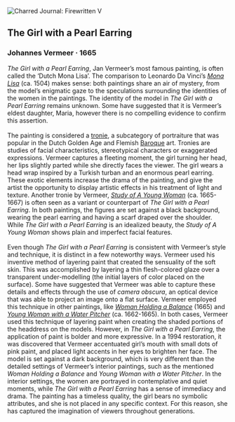<div class="artwork-of-the-day">
  <div class="container">
    <div class="img-wrapper">
      <img
        src="https://uploads0.wikiart.org/00380/images/johannes-vermeer/1-girl-with-a-pearl-earring-johannes-vermeer.jpg!Large.jpg"
        alt="Charred Journal: Firewritten V" />
    </div>
    <div class="artwork-detail">
      <div class="artwork-origin"> 
        <h2 class="artwork-name">The Girl with a Pearl Earring</h2>
        <h3 class="artist">
          Johannes Vermeer
                    ·  1665
        </h3>
      </div>
      <p class="description">
        <span class="artwork-description-text ng-binding" ng-bind-html="viewModel.ArtworkOfTheDay.Description | unsafe"><i>The Girl with a Pearl Earring</i>, Jan Vermeer’s most famous painting, is often called the ‘Dutch Mona Lisa’. The comparison to Leonardo Da Vinci’s <a target="_blank" href="https://www.wikiart.org/en/leonardo-da-vinci/mona-lisa"><i>Mona Lisa</i></a> (ca. 1504) makes sense: both paintings share an air of mystery, from the model’s enigmatic gaze to the speculations surrounding the identities of the women in the paintings. The identity of the model in <i>The Girl with a Pearl Earring</i> remains unknown. Some have suggested that it is Vermeer’s eldest daughter, Maria, however there is no compelling evidence to confirm this assertion.<br><br>The painting is considered a <a target="_blank" href="https://www.wikiart.org/en/paintings-by-genre/tronie#!#filterName:all-works,viewType:masonry">tronie</a>, a subcategory of portraiture that was popular in the Dutch Golden Age and Flemish <a target="_blank" href="https://www.wikiart.org/en/artists-by-art-movement/baroque#!#filterName:all-works,viewType:masonry">Baroque</a> art. Tronies are studies of facial characteristics, stereotypical characters or exaggerated expressions. Vermeer captures a fleeting moment, the girl turning her head, her lips slightly parted while she directly faces the viewer. The girl wears a head wrap inspired by a Turkish turban and an enormous pearl earring. These exotic elements increase the drama of the painting, and give the artist the opportunity to display artistic effects in his treatment of light and texture. Another tronie by Vermeer, <a target="_blank" href="https://www.wikiart.org/en/johannes-vermeer/study-of-a-young-woman"><i>Study of A Young Woman</i></a> (ca. 1665-1667) is often seen as a variant or counterpart of <i>The Girl with a Pearl Earring</i>. In both paintings, the figures are set against a black background, wearing the pearl earring and having a scarf draped over the shoulder. While <i>The Girl with a Pearl Earring</i> is an idealized beauty, the <i>Study of A Young Woman</i> shows plain and imperfect facial features.<br><br>Even though <i>The Girl with a Pearl Earring</i> is consistent with Vermeer’s style and technique, it is distinct in a few noteworthy ways. Vermeer used his inventive method of layering paint that created the sensuality of the soft skin. This was accomplished by layering a thin flesh-colored glaze over a transparent under-modelling (the initial layers of color placed on the surface). Some have suggested that Vermeer was able to capture these details and effects through the use of <i>camera obscura</i>, an optical device that was able to project an image onto a flat surface. Vermeer employed this technique in other paintings, like <a target="_blank" href="https://www.wikiart.org/en/johannes-vermeer/woman-holding-a-balance-1665"><i>Woman Holding a Balance</i></a> (1665) and <a target="_blank" href="https://www.wikiart.org/en/johannes-vermeer/young-woman-with-a-water-pitcher"><i>Young Woman with a Water Pitcher</i></a> (ca. 1662-1665). In both cases, Vermeer used this technique of layering paint when creating the shaded portions of the headdress on the models.  However, in <i>The Girl with a Pearl Earring</i>, the application of paint is bolder and more expressive. In a 1994 restoration, it was discovered that Vermeer accentuated girl’s mouth with small dots of pink paint, and placed light accents in her eyes to brighten her face. The model is set against a dark background, which is very different than the detailed settings of Vermeer’s interior paintings, such as the mentioned <i>Woman Holding a Balance</i> and <i>Young Woman with a Water Pitcher</i>. In the interior settings, the women are portrayed in contemplative and quiet moments, while <i>The Girl with a Pearl Earring</i> has a sense of immediacy and drama. The painting has a timeless quality, the girl bears no symbolic attributes, and she is not placed in any specific context. For this reason, she has captured the imagination of viewers throughout generations.</span>
                        <div class="text-shadow-container" ng-show="showShadow" style=""></div>
      </p>
    </div>
  </div>

</div>
